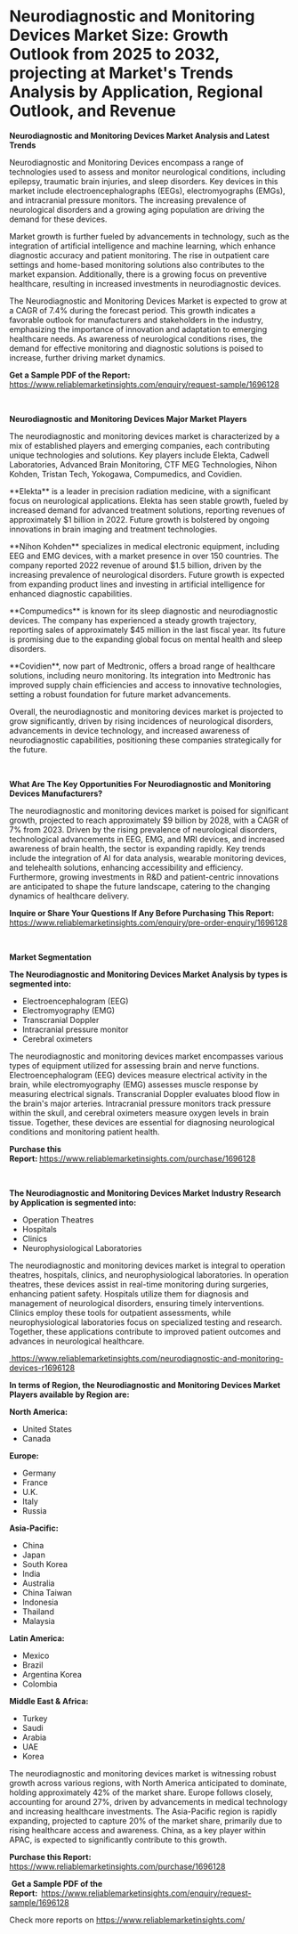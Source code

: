 <p><h1>Neurodiagnostic and Monitoring Devices Market Size: Growth Outlook from 2025 to 2032, projecting at Market's Trends Analysis by Application, Regional Outlook, and Revenue</h1></p><p><strong>Neurodiagnostic and Monitoring Devices Market Analysis and Latest Trends</strong></p>
<p><p>Neurodiagnostic and Monitoring Devices encompass a range of technologies used to assess and monitor neurological conditions, including epilepsy, traumatic brain injuries, and sleep disorders. Key devices in this market include electroencephalographs (EEGs), electromyographs (EMGs), and intracranial pressure monitors. The increasing prevalence of neurological disorders and a growing aging population are driving the demand for these devices. </p><p>Market growth is further fueled by advancements in technology, such as the integration of artificial intelligence and machine learning, which enhance diagnostic accuracy and patient monitoring. The rise in outpatient care settings and home-based monitoring solutions also contributes to the market expansion. Additionally, there is a growing focus on preventive healthcare, resulting in increased investments in neurodiagnostic devices.</p><p>The Neurodiagnostic and Monitoring Devices Market is expected to grow at a CAGR of 7.4% during the forecast period. This growth indicates a favorable outlook for manufacturers and stakeholders in the industry, emphasizing the importance of innovation and adaptation to emerging healthcare needs. As awareness of neurological conditions rises, the demand for effective monitoring and diagnostic solutions is poised to increase, further driving market dynamics.</p></p>
<p><strong>Get a Sample PDF of the Report:&nbsp;</strong> <a href="https://www.reliablemarketinsights.com/enquiry/request-sample/1696128?utm_campaign=2004&utm_medium=2&utm_source=Github&utm_content=ia&utm_term=08012025&utm_id=neurodiagnostic-and-monitoring-devices">https://www.reliablemarketinsights.com/enquiry/request-sample/1696128</a></p>
<p>&nbsp;</p>
<p><strong>Neurodiagnostic and Monitoring Devices Major Market Players</strong></p>
<p><p>The neurodiagnostic and monitoring devices market is characterized by a mix of established players and emerging companies, each contributing unique technologies and solutions. Key players include Elekta, Cadwell Laboratories, Advanced Brain Monitoring, CTF MEG Technologies, Nihon Kohden, Tristan Tech, Yokogawa, Compumedics, and Covidien.</p><p>**Elekta** is a leader in precision radiation medicine, with a significant focus on neurological applications. Elekta has seen stable growth, fueled by increased demand for advanced treatment solutions, reporting revenues of approximately $1 billion in 2022. Future growth is bolstered by ongoing innovations in brain imaging and treatment technologies.</p><p>**Nihon Kohden** specializes in medical electronic equipment, including EEG and EMG devices, with a market presence in over 150 countries. The company reported 2022 revenue of around $1.5 billion, driven by the increasing prevalence of neurological disorders. Future growth is expected from expanding product lines and investing in artificial intelligence for enhanced diagnostic capabilities.</p><p>**Compumedics** is known for its sleep diagnostic and neurodiagnostic devices. The company has experienced a steady growth trajectory, reporting sales of approximately $45 million in the last fiscal year. Its future is promising due to the expanding global focus on mental health and sleep disorders.</p><p>**Covidien**, now part of Medtronic, offers a broad range of healthcare solutions, including neuro monitoring. Its integration into Medtronic has improved supply chain efficiencies and access to innovative technologies, setting a robust foundation for future market advancements.</p><p>Overall, the neurodiagnostic and monitoring devices market is projected to grow significantly, driven by rising incidences of neurological disorders, advancements in device technology, and increased awareness of neurodiagnostic capabilities, positioning these companies strategically for the future.</p></p>
<p>&nbsp;</p>
<p><strong>What Are The Key Opportunities For Neurodiagnostic and Monitoring Devices Manufacturers?</strong></p>
<p><p>The neurodiagnostic and monitoring devices market is poised for significant growth, projected to reach approximately $9 billion by 2028, with a CAGR of 7% from 2023. Driven by the rising prevalence of neurological disorders, technological advancements in EEG, EMG, and MRI devices, and increased awareness of brain health, the sector is expanding rapidly. Key trends include the integration of AI for data analysis, wearable monitoring devices, and telehealth solutions, enhancing accessibility and efficiency. Furthermore, growing investments in R&D and patient-centric innovations are anticipated to shape the future landscape, catering to the changing dynamics of healthcare delivery.</p></p>
<p><strong>Inquire or Share Your Questions If Any Before Purchasing This Report:</strong> <a href="https://www.reliablemarketinsights.com/enquiry/pre-order-enquiry/1696128?utm_campaign=2004&utm_medium=2&utm_source=Github&utm_content=ia&utm_term=08012025&utm_id=neurodiagnostic-and-monitoring-devices">https://www.reliablemarketinsights.com/enquiry/pre-order-enquiry/1696128</a></p>
<p>&nbsp;</p>
<p><strong>Market Segmentation</strong></p>
<p><strong>The Neurodiagnostic and Monitoring Devices Market Analysis by types is segmented into:</strong></p>
<p><ul><li>Electroencephalogram (EEG)</li><li>Electromyography (EMG)</li><li>Transcranial Doppler</li><li>Intracranial pressure monitor</li><li>Cerebral oximeters</li></ul></p>
<p><p>The neurodiagnostic and monitoring devices market encompasses various types of equipment utilized for assessing brain and nerve functions. Electroencephalogram (EEG) devices measure electrical activity in the brain, while electromyography (EMG) assesses muscle response by measuring electrical signals. Transcranial Doppler evaluates blood flow in the brain's major arteries. Intracranial pressure monitors track pressure within the skull, and cerebral oximeters measure oxygen levels in brain tissue. Together, these devices are essential for diagnosing neurological conditions and monitoring patient health.</p></p>
<p><strong>Purchase this Report:&nbsp;</strong><a href="https://www.reliablemarketinsights.com/purchase/1696128?utm_campaign=2004&utm_medium=2&utm_source=Github&utm_content=ia&utm_term=08012025&utm_id=neurodiagnostic-and-monitoring-devices">https://www.reliablemarketinsights.com/purchase/1696128</a></p>
<p>&nbsp;</p>
<p><strong>The Neurodiagnostic and Monitoring Devices Market Industry Research by Application is segmented into:</strong></p>
<p><ul><li>Operation Theatres</li><li>Hospitals</li><li>Clinics</li><li>Neurophysiological Laboratories</li></ul></p>
<p><p>The neurodiagnostic and monitoring devices market is integral to operation theatres, hospitals, clinics, and neurophysiological laboratories. In operation theatres, these devices assist in real-time monitoring during surgeries, enhancing patient safety. Hospitals utilize them for diagnosis and management of neurological disorders, ensuring timely interventions. Clinics employ these tools for outpatient assessments, while neurophysiological laboratories focus on specialized testing and research. Together, these applications contribute to improved patient outcomes and advances in neurological healthcare.</p></p>
<p><a href="https://www.reliablemarketinsights.com/neurodiagnostic-and-monitoring-devices-r1696128?utm_campaign=2004&utm_medium=2&utm_source=Github&utm_content=ia&utm_term=08012025&utm_id=neurodiagnostic-and-monitoring-devices">&nbsp;https://www.reliablemarketinsights.com/neurodiagnostic-and-monitoring-devices-r1696128</a></p>
<p><strong>In terms of Region, the Neurodiagnostic and Monitoring Devices Market Players available by Region are:</strong></p>
<p>
    <p> <strong> North America: </strong>
        <ul>
            <li>United States</li>
            <li>Canada</li>
        </ul>
        </p> 
    <p> <strong> Europe: </strong>
        <ul>
            <li>Germany</li>
            <li>France</li>
            <li>U.K.</li>
            <li>Italy</li>
            <li>Russia</li>
        </ul>
        </p> 
    <p> <strong> Asia-Pacific: </strong>
        <ul>
            <li>China</li>
            <li>Japan</li>
            <li>South Korea</li>
            <li>India</li>
            <li>Australia</li>
            <li>China Taiwan</li>
            <li>Indonesia</li>
            <li>Thailand</li>
            <li>Malaysia</li>
        </ul>
        </p> 
    <p> <strong> Latin America: </strong>
        <ul>
            <li>Mexico</li>
            <li>Brazil</li>
            <li>Argentina Korea</li>
            <li>Colombia</li>
        </ul>
        </p> 
    <p> <strong> Middle East & Africa: </strong>
        <ul>
            <li>Turkey</li>
            <li>Saudi</li>
            <li>Arabia</li>
            <li>UAE</li>
            <li>Korea</li>
        </ul>
    </p>
    </p>
<p><p>The neurodiagnostic and monitoring devices market is witnessing robust growth across various regions, with North America anticipated to dominate, holding approximately 42% of the market share. Europe follows closely, accounting for around 27%, driven by advancements in medical technology and increasing healthcare investments. The Asia-Pacific region is rapidly expanding, projected to capture 20% of the market share, primarily due to rising healthcare access and awareness. China, as a key player within APAC, is expected to significantly contribute to this growth.</p></p>
<p><strong>Purchase this Report: </strong><a href="https://www.reliablemarketinsights.com/purchase/1696128?utm_campaign=2004&utm_medium=2&utm_source=Github&utm_content=ia&utm_term=08012025&utm_id=neurodiagnostic-and-monitoring-devices">https://www.reliablemarketinsights.com/purchase/1696128</a></p>
<p>&nbsp;<strong>Get a Sample PDF of the Report:&nbsp;&nbsp;</strong><a href="https://www.reliablemarketinsights.com/enquiry/request-sample/1696128?utm_campaign=2004&utm_medium=2&utm_source=Github&utm_content=ia&utm_term=08012025&utm_id=neurodiagnostic-and-monitoring-devices">https://www.reliablemarketinsights.com/enquiry/request-sample/1696128</a></p>
<p><strong></strong></p>
<p>Check more reports on <a href="https://www.reliablemarketinsights.com/?utm_campaign=2004&utm_medium=2&utm_source=Github&utm_content=ia&utm_term=08012025&utm_id=neurodiagnostic-and-monitoring-devices">https://www.reliablemarketinsights.com/</a></p>